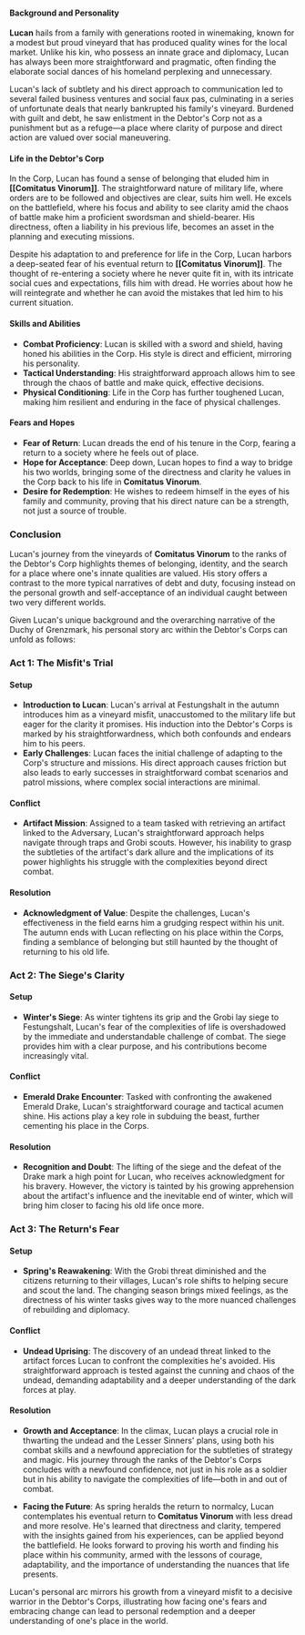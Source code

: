 #### Background and Personality
**Lucan** hails from a family with generations rooted in winemaking, known for a modest but proud vineyard that has produced quality wines for the local market. Unlike his kin, who possess an innate grace and diplomacy, Lucan has always been more straightforward and pragmatic, often finding the elaborate social dances of his homeland perplexing and unnecessary.

Lucan's lack of subtlety and his direct approach to communication led to several failed business ventures and social faux pas, culminating in a series of unfortunate deals that nearly bankrupted his family's vineyard. Burdened with guilt and debt, he saw enlistment in the Debtor's Corp not as a punishment but as a refuge—a place where clarity of purpose and direct action are valued over social maneuvering.

#### Life in the Debtor's Corp
In the Corp, Lucan has found a sense of belonging that eluded him in **[[Comitatus Vinorum]]**. The straightforward nature of military life, where orders are to be followed and objectives are clear, suits him well. He excels on the battlefield, where his focus and ability to see clarity amid the chaos of battle make him a proficient swordsman and shield-bearer. His directness, often a liability in his previous life, becomes an asset in the planning and executing missions.

Despite his adaptation to and preference for life in the Corp, Lucan harbors a deep-seated fear of his eventual return to **[[Comitatus Vinorum]]**. The thought of re-entering a society where he never quite fit in, with its intricate social cues and expectations, fills him with dread. He worries about how he will reintegrate and whether he can avoid the mistakes that led him to his current situation.

#### Skills and Abilities
- **Combat Proficiency**: Lucan is skilled with a sword and shield, having honed his abilities in the Corp. His style is direct and efficient, mirroring his personality.
- **Tactical Understanding**: His straightforward approach allows him to see through the chaos of battle and make quick, effective decisions.
- **Physical Conditioning**: Life in the Corp has further toughened Lucan, making him resilient and enduring in the face of physical challenges.

#### Fears and Hopes
- **Fear of Return**: Lucan dreads the end of his tenure in the Corp, fearing a return to a society where he feels out of place.
- **Hope for Acceptance**: Deep down, Lucan hopes to find a way to bridge his two worlds, bringing some of the directness and clarity he values in the Corp back to his life in **Comitatus Vinorum**.
- **Desire for Redemption**: He wishes to redeem himself in the eyes of his family and community, proving that his direct nature can be a strength, not just a source of trouble.

### Conclusion
Lucan's journey from the vineyards of **Comitatus Vinorum** to the ranks of the Debtor's Corp highlights themes of belonging, identity, and the search for a place where one's innate qualities are valued. His story offers a contrast to the more typical narratives of debt and duty, focusing instead on the personal growth and self-acceptance of an individual caught between two very different worlds.

Given Lucan's unique background and the overarching narrative of the Duchy of Grenzmark, his personal story arc within the Debtor's Corps can unfold as follows:

### Act 1: The Misfit's Trial

#### Setup
- **Introduction to Lucan**: Lucan's arrival at Festungshalt in the autumn introduces him as a vineyard misfit, unaccustomed to the military life but eager for the clarity it promises. His induction into the Debtor's Corps is marked by his straightforwardness, which both confounds and endears him to his peers.
- **Early Challenges**: Lucan faces the initial challenge of adapting to the Corp's structure and missions. His direct approach causes friction but also leads to early successes in straightforward combat scenarios and patrol missions, where complex social interactions are minimal.

#### Conflict
- **Artifact Mission**: Assigned to a team tasked with retrieving an artifact linked to the Adversary, Lucan's straightforward approach helps navigate through traps and Grobi scouts. However, his inability to grasp the subtleties of the artifact's dark allure and the implications of its power highlights his struggle with the complexities beyond direct combat.

#### Resolution
- **Acknowledgment of Value**: Despite the challenges, Lucan's effectiveness in the field earns him a grudging respect within his unit. The autumn ends with Lucan reflecting on his place within the Corps, finding a semblance of belonging but still haunted by the thought of returning to his old life.

### Act 2: The Siege's Clarity

#### Setup
- **Winter's Siege**: As winter tightens its grip and the Grobi lay siege to Festungshalt, Lucan's fear of the complexities of life is overshadowed by the immediate and understandable challenge of combat. The siege provides him with a clear purpose, and his contributions become increasingly vital.

#### Conflict
- **Emerald Drake Encounter**: Tasked with confronting the awakened Emerald Drake, Lucan's straightforward courage and tactical acumen shine. His actions play a key role in subduing the beast, further cementing his place in the Corps.

#### Resolution
- **Recognition and Doubt**: The lifting of the siege and the defeat of the Drake mark a high point for Lucan, who receives acknowledgment for his bravery. However, the victory is tainted by his growing apprehension about the artifact's influence and the inevitable end of winter, which will bring him closer to facing his old life once more.

### Act 3: The Return's Fear

#### Setup
- **Spring's Reawakening**: With the Grobi threat diminished and the citizens returning to their villages, Lucan's role shifts to helping secure and scout the land. The changing season brings mixed feelings, as the directness of his winter tasks gives way to the more nuanced challenges of rebuilding and diplomacy.

#### Conflict
- **Undead Uprising**: The discovery of an undead threat linked to the artifact forces Lucan to confront the complexities he's avoided. His straightforward approach is tested against the cunning and chaos of the undead, demanding adaptability and a deeper understanding of the dark forces at play.

#### Resolution
- **Growth and Acceptance**: In the climax, Lucan plays a crucial role in thwarting the undead and the Lesser Sinners' plans, using both his combat skills and a newfound appreciation for the subtleties of strategy and magic. His journey through the ranks of the Debtor's Corps concludes with a newfound confidence, not just in his role as a soldier but in his ability to navigate the complexities of life—both in and out of combat.

- **Facing the Future**: As spring heralds the return to normalcy, Lucan contemplates his eventual return to **Comitatus Vinorum** with less dread and more resolve. He's learned that directness and clarity, tempered with the insights gained from his experiences, can be applied beyond the battlefield. He looks forward to proving his worth and finding his place within his community, armed with the lessons of courage, adaptability, and the importance of understanding the nuances that life presents.

Lucan's personal arc mirrors his growth from a vineyard misfit to a decisive warrior in the Debtor's Corps, illustrating how facing one's fears and embracing change can lead to personal redemption and a deeper understanding of one's place in the world.
